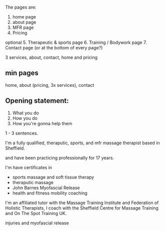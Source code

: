 

The pages are:

1. home page
2. about page
3. MFR page
4. Pricing

optional
5. Therapeutic & sports page
6. Training / Bodywork page
7. Contact page (or at the bottom of every page?)

3 services, about, contact, home and pricing


## min pages

home, about (pricing, 3x services), contact


## Opening statement:

1. What you do
2. How you do
3. How you're gonna help them

1 - 3 sentences.

I'm a fully qualified, theraputic, sports, and mfr massage therapist based in Sheffield.

 and have been practicing professionally for 17 years. 

I'm have certificates in 
- sports massage and soft tissue therapy
- theraputic massage
- John Barnes Myofascial Release
- health and fitness mobility coaching

I'm an affiliated tutor with the Massage Training Institute and Federation of Holistic Therapists, I coach with the Sheffield Centre for Massage Training and On The Spot Training UK.


  injuries and myofascial release


[Massage Training Institute]: https://www.massagetraining.co.uk/
[Federation of Holistic Therapists]:  https://www.fht.org.uk/
[Sheffield Centre for Massage Training]: https://www.massage-training.co.uk/staff/
[On The Spot Training]: https://sallymorris.co.uk/on-the-spot-training-school-massage-bodywork-myofascial-release/booking-training/